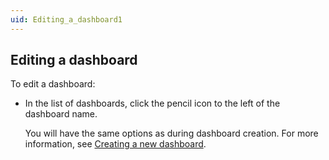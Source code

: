```yaml
---
uid: Editing_a_dashboard1
---
```


## Editing a dashboard

To edit a dashboard:

- In the list of dashboards, click the pencil icon to the left of the dashboard name.

    You will have the same options as during dashboard creation.     For more information, see [Creating a new dashboard](Creating_a_new_dashboard.md).
